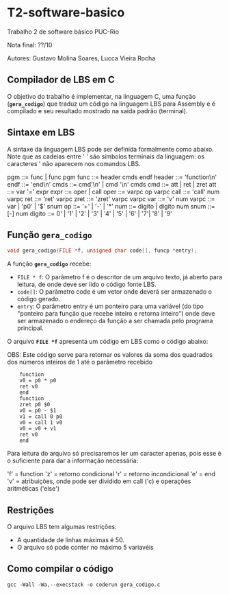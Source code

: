 # T2-software-basico
Trabalho 2 de software básico PUC-Rio

Nota final: ??/10

Autores:    Gustavo Molina Soares,
            Lucca Vieira Rocha

## Compilador de LBS em C

O objetivo do trabalho é implementar, na linguagem C, uma função (**`gera_codigo`**) que traduz um código na linguagem LBS para Assembly e é compilado e seu resultado mostrado na saída padrão (terminal).

## Sintaxe em LBS

A sintaxe da linguagem LBS pode ser definida formalmente como abaixo. Note que as cadeias entre ' ' são símbolos terminais da linguagem: os caracteres ' não aparecem nos comandos LBS.

pgm	::=	func | func pgm
func	::=	header cmds endf
header	::=	'function\n'
endf	::=	'end\n'
cmds	::=	cmd'\n' | cmd '\n' cmds
cmd	::=	att | ret | zret
att	::=	var '=' expr
expr	::=	oper | call
oper	::=	varpc op varpc
call	::=	'call' num varpc
ret	::=	'ret' varpc
zret	::=	'zret' varpc varpc
var	::=	'v' num
varpc	::=	var | 'p0' | '$' snum
op	::=	'+' | '-' | '*'
num	::=	digito | digito num
snum	::=	[-] num
digito	::=	0' | '1' | '2' | '3' | '4' | '5' | '6' | '7'| '8' | '9'



## Função `gera_codigo`

```c
void gera_codigo(FILE *f, unsigned char code[], funcp *entry);
```

A função **`gera_codigo`** recebe:

- `FILE * f`: O parâmetro f é o descritor de um arquivo texto, já aberto para leitura, de onde deve ser lido o código fonte LBS. 
- `code[]`: O parâmetro code é um vetor onde deverá ser armazenado o código gerado. 
- `entry`: O parâmetro entry é um ponteiro para uma variável (do tipo "ponteiro para função que recebe inteiro e retorna inteiro") onde deve ser armazenado o endereço da função a ser chamada pelo programa principal. 

O arquivo **`FILE *f`** apresenta um código em LBS como o código abaixo:

OBS: Este código serve para retornar os valores da soma dos quadrados dos números inteiros de 1 até o parâmetro recebido

```
    function
    v0 = p0 * p0
    ret v0
    end
    function
    zret p0 $0
    v0 = p0 - $1
    v1 = call 0 p0
    v0 = call 1 v0
    v0 = v0 + v1
    ret v0
    end

```

Para leitura do arquivo só precisaremos ler um caracter apenas, pois esse é o suficiente para dar a informação necessária:

'f' = function
'z' = retorno condicional
'r' = retorno incondicional
'e' = end
'v' = atribuições, onde pode ser dividido em call ('c) e operações aritméticas ('else')

## Restrições

O arquivo LBS tem algumas restrições:
- A quantidade de linhas máximas é 50.
- O arquivo só pode conter no máximo 5 variavéis

## Como compilar o código

```
gcc -Wall -Wa,--execstack -o coderun gera_codigo.c
```

